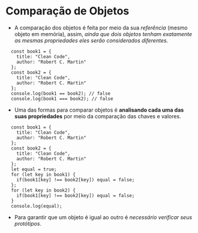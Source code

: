# Comparação de Objetos

- A comparação dos objetos é feita por meio da sua _referência_ (mesmo objeto em memória), assim, *ainda que dois objetos tenham exatamente as mesmas propriedades eles serão considerados diferentes*.
```
  const book1 = {
    title: "Clean Code",
    author: "Robert C. Martin"
  };
  const book2 = {
    title: "Clean Code",
    author: "Robert C. Martin"
  };
  console.log(book1 == book2); // false
  console.log(book1 === book2); // false
```

- Uma das formas para comparar objetos é **analisando cada uma das suas propriedades** por meio da comparação das chaves e valores.

```
  const book1 = {
    title: "Clean Code",
    author: "Robert C. Martin"
  };
  const book2 = {
    title: "Clean Code",
    author: "Robert C. Martin"
  };
  let equal = true;
  for (let key in book1) {
    if(book1[key] !== book2[key]) equal = false; 
  };
  for (let key in book2) {
    if(book1[key] !== book2[key]) equal = false;
  }
  console.log(equal);
```

- Para garantir que um objeto é igual ao outro é *necessário verificar seus protótipos*.